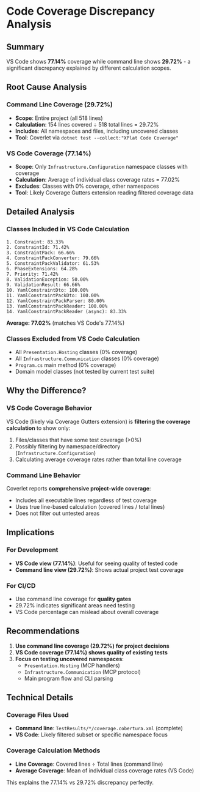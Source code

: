 # Code Coverage Discrepancy Analysis

## Summary
VS Code shows **77.14%** coverage while command line shows **29.72%** - a significant discrepancy explained by different calculation scopes.

## Root Cause Analysis

### Command Line Coverage (29.72%)
- **Scope**: Entire project (all 518 lines)
- **Calculation**: 154 lines covered ÷ 518 total lines = 29.72%
- **Includes**: All namespaces and files, including uncovered classes
- **Tool**: Coverlet via `dotnet test --collect:"XPlat Code Coverage"`

### VS Code Coverage (77.14%)
- **Scope**: Only `Infrastructure.Configuration` namespace classes with coverage
- **Calculation**: Average of individual class coverage rates = 77.02%
- **Excludes**: Classes with 0% coverage, other namespaces
- **Tool**: Likely Coverage Gutters extension reading filtered coverage data

## Detailed Analysis

### Classes Included in VS Code Calculation
```
1. Constraint: 83.33%
2. ConstraintId: 71.42%
3. ConstraintPack: 66.66%
4. ConstraintPackConverter: 79.66%
5. ConstraintPackValidator: 61.53%
6. PhaseExtensions: 64.28%
7. Priority: 71.42%
8. ValidationException: 50.00%
9. ValidationResult: 66.66%
10. YamlConstraintDto: 100.00%
11. YamlConstraintPackDto: 100.00%
12. YamlConstraintPackParser: 80.00%
13. YamlConstraintPackReader: 100.00%
14. YamlConstraintPackReader (async): 83.33%
```
**Average: 77.02%** (matches VS Code's 77.14%)

### Classes Excluded from VS Code Calculation
- All `Presentation.Hosting` classes (0% coverage)
- All `Infrastructure.Communication` classes (0% coverage)
- `Program.cs` main method (0% coverage)
- Domain model classes (not tested by current test suite)

## Why the Difference?

### VS Code Coverage Behavior
VS Code (likely via Coverage Gutters extension) is **filtering the coverage calculation** to show only:
1. Files/classes that have some test coverage (>0%)
2. Possibly filtering by namespace/directory (`Infrastructure.Configuration`)
3. Calculating average coverage rates rather than total line coverage

### Command Line Behavior  
Coverlet reports **comprehensive project-wide coverage**:
- Includes all executable lines regardless of test coverage
- Uses true line-based calculation (covered lines / total lines)
- Does not filter out untested areas

## Implications

### For Development
- **VS Code view (77.14%)**: Useful for seeing quality of tested code
- **Command line view (29.72%)**: Shows actual project test coverage

### For CI/CD
- Use command line coverage for **quality gates**
- 29.72% indicates significant areas need testing
- VS Code percentage can mislead about overall coverage

## Recommendations

1. **Use command line coverage (29.72%) for project decisions**
2. **VS Code coverage (77.14%) shows quality of existing tests**
3. **Focus on testing uncovered namespaces**:
   - `Presentation.Hosting` (MCP handlers)
   - `Infrastructure.Communication` (MCP protocol)
   - Main program flow and CLI parsing

## Technical Details

### Coverage Files Used
- **Command line**: `TestResults/*/coverage.cobertura.xml` (complete)
- **VS Code**: Likely filtered subset or specific namespace focus

### Coverage Calculation Methods
- **Line Coverage**: Covered lines ÷ Total lines (command line)
- **Average Coverage**: Mean of individual class coverage rates (VS Code)

This explains the 77.14% vs 29.72% discrepancy perfectly.